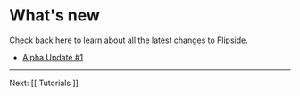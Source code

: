 # What's new

Check back here to learn about all the latest changes to Flipside.

* [Alpha Update #1](/blog/post/14/flipside-alpha-update-1)

---

Next: [[ Tutorials ]]
